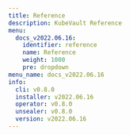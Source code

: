 ```yaml
---
title: Reference
description: KubeVault Reference
menu:
  docs_v2022.06.16:
    identifier: reference
    name: Reference
    weight: 1000
    pre: dropdown
menu_name: docs_v2022.06.16
info:
  cli: v0.8.0
  installer: v2022.06.16
  operator: v0.8.0
  unsealer: v0.8.0
  version: v2022.06.16
---
```


